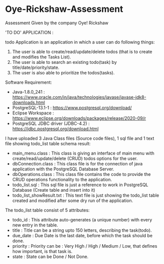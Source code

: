 # Oye-Rickshaw-Assessment
Assessment Given by the company Oye! Rickshaw

'TO DO' APPLICATION :

todo Application is an application in which a user can do following things:
1. The user is able to create/read/update/delete todos (that is to create and modifies the Tasks List).
2. The user is able to search an existing todo(task) by title/date/priority/state.
3. The user is also able to prioritize the todos(tasks).

Software Requirement:
- Java-1.8.0_241 : https://www.oracle.com/in/java/technologies/javase/javase-jdk8-downloads.html
- PostgreSQL-13.1-1 : https://www.postgresql.org/download/
- Eclipse Workspace : https://www.eclipse.org/downloads/packages/release/2020-09/r
- PostgreSQL JDBC driver (JDBC-4.2) : https://jdbc.postgresql.org/download.html

I have uploaded 3 Java Class files (Source code files), 1 sql file and 1 text file showing todo_list table schema result:
- main_menu.class : This class is giving an interface of main menu with create/read/update/delete (CRUD) todos options for the user. 
- dbConnection.class : This class file is for the connection of java application with the PostgreSQL Database Server.
- dbOperations.class : This class file contains the code to provide the CRUD operations functionality to the application.
- todo_list.sql : This sql file is just a reference to work in PostgreSQL Database (Create table and insert into it)
- todo_list_showResult.txt : This text file is just showing the todo_list table created and modified after some dry run of the application.

The todo_list table consist of 5 attributes:
- todo_id : This attribute auto-generates (a unique number) with every new entry in the table.
- title : Title can be a string upto 150 letters, describing the task(todo).
- due_date : Due Date is the last date, before which the task should be done.
- priority : Priority can be : Very High / High / Medium / Low, that defines how important, is that task is.
- state : State can be Done / Not Done.
